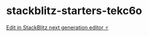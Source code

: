 # stackblitz-starters-tekc6o

[Edit in StackBlitz next generation editor ⚡️](https://stackblitz.com/~/github.com/jbladd/stackblitz-starters-tekc6o)
